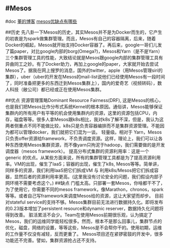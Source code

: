 #Mesos
---
#doc
[董的博客](http://dongxicheng.org/tag/mesos/)
[mesos优缺点有哪些](https://www.zhihu.com/question/20043233)




##历史
先八卦一下Mesos的历史，其实Mesos并不是为Docker而生的，它产生的初衷是为spark做集群管理。而且，Mesos有自己的容器隔离，后来，随着Docker的崛起，Mesos就开始支持Docker容器了。再后来，google一哥们儿发了篇paper，对比google内部的borg(Omega?)，Mesos和Yarn（是不是Yarn）三个集群管理工具的性能，大致结论就是Mesos跟google内部的集群管理工具有异曲同工之妙。有了Docker助力，再加上google的paper，大家就开始去尝试Mesos了。据我在网上搜罗的消息，国外的twitter，apple（用Mesos管理siri的集群），uber（uber的开发在Mesos的mail-list说他们已经使用Mesos有一段时间了，同时准备把更多的东西迁到Mesos集群上），国内的爱奇艺（视频转码），数人科技（敝公司）都已经或正在使用Mesos集群。

##优点
资源管理策略Dominant Resource Fairness(DRF), 这是Mesos的核心，也是我们把Mesos比作分布式系统Kernel的根本原因。通俗讲，Mesos能够保证集群内的所有用户有平等的机会使用集群内的资源，这里的资源包括CPU，内存，磁盘等等。很多人拿Mesos跟k8s相比，我对k8s了解不深，但是，我认为这两者侧重点不同不能做比较，k8s只是负责容器编排而不是集群资源管理。不能因为都可以管理docker，我们就把它们混为一谈。
轻量级。相对于 Yarn，Mesos 只负责offer资源给framework，不负责调度资源。这样，理论上，我们可以让各种东西使用Mesos集群资源，而不像yarn只拘泥于hadoop，我们需要做的是开发调度器（mesos framework）。
提高分布式集群的资源利用率：这是一个 generic 的优点。从某些方面来说，所有的集群管理工具都是为了提高资源利用率。VM的出现，催生了IaaS；容器的出现，催生了k8s, Mesos等等。简单讲，同样多的资源，我们利用IaaS把它们拆成VM 与 利用k8s/Mesos把它们拆成容器，显然后者的资源利用率更高。(这里我没有讨论安全的问题，我们假设内部子网环境不需要考虑这个。)
##缺点
门槛太高。只部署一套Mesos，你啥都干不了，为了使用它，你需要不同的mesos framework，像Marathon，chronos，spark等等。或者自己写framework来调度Mesos给的资源，这让大家望而却步。
目前对stateful service的支持不够。Mesos集群目前无法进行数据持久化。即将发布的0.23版本增加了persistent resource和dynamic reserver，数据持久化问题将得到改善。
脏活累活不会少。Team在使用Mesos前期很乐观，认为搞定了Mesos，我们的运维同学能轻松很多。然而，根本不是那么回事儿，集群节点的优化，磁盘，网络的设置，等等这些，Mesos是不会帮你干的。使用初期，运维的工作量不仅没有减轻，反而更重了。
Mesos项目还在紧锣密鼓的开发中，很多功能还不完善。譬如，集群资源抢占还不支持。



